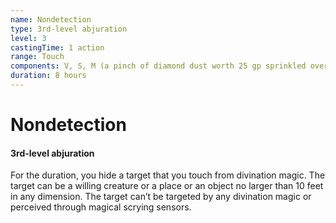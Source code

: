 ```yaml
---
name: Nondetection
type: 3rd-level abjuration
level: 3
castingTime: 1 action
range: Touch
components: V, S, M (a pinch of diamond dust worth 25 gp sprinkled over the target, which the spell consumes)
duration: 8 hours
---
```


# Nondetection

#### 3rd-level abjuration

For the duration, you hide a target that you touch from divination magic. The target can be a willing creature or a place or an object no larger than 10 feet in any dimension. The target can’t be targeted by any divination magic or perceived through magical scrying sensors.
